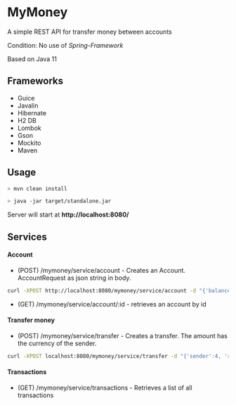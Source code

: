 # MyMoney
A simple REST API for transfer money between accounts

Condition: No use of *Spring-Framework*

Based on Java 11

## Frameworks
* Guice
* Javalin
* Hibernate
* H2 DB
* Lombok
* Gson
* Mockito
* Maven


## Usage

```bash
> mvn clean install

> java -jar target/standalone.jar

```
Server will start at **http://localhost:8080/**

## Services

#### Account

* (POST) /mymoney/service/account - Creates an Account. AccountRequest as json string in body.
```bash
curl -XPOST http://localhost:8080/mymoney/service/account -d "{'balance':300.50, 'currency':'EUR'}"
```
* (GET) /mymoney/service/account/:id - retrieves an account by id



#### Transfer money

* (POST) /mymoney/service/transfer - Creates a transfer. The amount has the currency of the sender.

```bash
curl -XPOST localhost:8080/mymoney/service/transfer -d "{'sender':4, 'receiver':1, 'amount':34.55}"
```

#### Transactions

* (GET) /mymoney/service/transactions - Retrieves a list of all transactions
